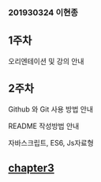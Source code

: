### 201930324 이현종

## 1주차
오리엔테이션 및 강의 안내

## 2주차
Github 와 Git 사용 방법 안내

README 작성방법 안내

자바스크립트, ES6, Js자료형

## [chapter3](https://github.com/Brem0827/23-React1/tree/main/src/chapter03)